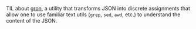 TIL about [gron](https://github.com/tomnomnom/gron), a utility that transforms JSON into discrete
assignments that allow one to use familiar text utils (`grep`, `sed`, `awd`, etc.) to understand
the content of the JSON.
